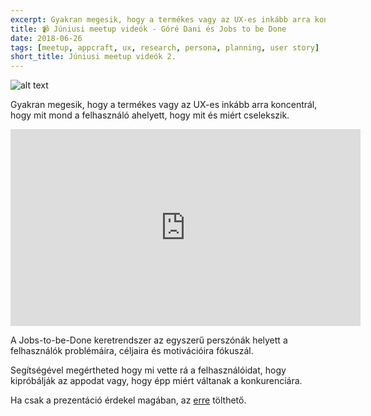 ```yaml
---
excerpt: Gyakran megesik, hogy a termékes vagy az UX-es inkább arra koncentrál, hogy mit mond a felhasználó ahelyett, hogy mit és miért cselekszik.
title: 📹 Júniusi meetup videók - Góré Dani és Jobs to be Done
date: 2018-06-26
tags: [meetup, appcraft, ux, research, persona, planning, user story]
short_title: Júniusi meetup videók 2.
---
```


![alt text](https://appcraft.hu/assets/img/meetup-2018-june-19-02.png)

Gyakran megesik, hogy a termékes vagy az UX-es inkább arra koncentrál, hogy mit mond a felhasználó ahelyett, hogy mit és miért cselekszik.

<iframe width="560" height="315" src="https://www.youtube.com/embed/jn9d6uniZH0" frameborder="0" allow="autoplay; encrypted-media" allowfullscreen></iframe>

A Jobs-to-be-Done keretrendszer az egyszerű perszónák helyett a felhasználók problémáira, céljaira és motivációira fókuszál.

Segítségével megértheted hogy mi vette rá a felhasználóidat, hogy kipróbálják az appodat vagy, hogy épp miért váltanak a konkurenciára.

Ha csak a prezentáció érdekel magában, az [erre](http://bit.ly/acm-18june-ppt-03) tölthető.

